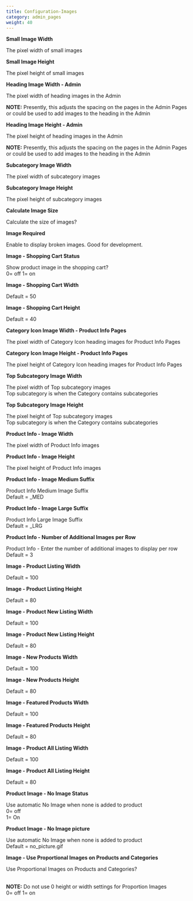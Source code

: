 ```yaml
---
title: Configuration-Images
category: admin_pages
weight: 40
---
```


<b>Small Image Width</b>

<div class='indent'>The pixel width of small images</div>


<b>Small Image Height</b>

<div class='indent'>The pixel height of small images</div>


<b>Heading Image Width - Admin</b>

<div class='indent'>The pixel width of heading images in the Admin<br />

**NOTE:** Presently, this adjusts the spacing on the pages in the Admin Pages or could be used to add images to the heading in the Admin</div>


<b>Heading Image Height - Admin</b>

<div class='indent'>The pixel height of heading images in the Admin<br />

**NOTE:** Presently, this adjusts the spacing on the pages in the Admin Pages or could be used to add images to the heading in the Admin</div>


<b>Subcategory Image Width</b>

<div class='indent'>The pixel width of subcategory images</div>


<b>Subcategory Image Height</b>

<div class='indent'>The pixel height of subcategory images</div>


<b>Calculate Image Size</b>

<div class='indent'>Calculate the size of images?</div>


<b>Image Required</b>

<div class='indent'>Enable to display broken images. Good for development.</div>


<b>Image - Shopping Cart Status</b>

<div class='indent'>Show product image in the shopping cart?<br />0= off 1= on</div>


<b>Image - Shopping Cart Width</b>

<div class='indent'>Default = 50</div>


<b>Image - Shopping Cart Height</b>

<div class='indent'>Default = 40</div>


<b>Category Icon Image Width - Product Info Pages</b>

<div class='indent'>The pixel width of Category Icon heading images for Product Info Pages</div>


<b>Category Icon Image Height - Product Info Pages</b>

<div class='indent'>The pixel height of Category Icon heading images for Product Info Pages</div>


<b>Top Subcategory Image Width</b>

<div class='indent'>The pixel width of Top subcategory images<br />Top subcategory is when the Category contains subcategories</div>


<b>Top Subcategory Image Height</b>

<div class='indent'>The pixel height of Top subcategory images<br />Top subcategory is when the Category contains subcategories</div>


<b>Product Info - Image Width</b>

<div class='indent'>The pixel width of Product Info images</div>


<b>Product Info - Image Height</b>

<div class='indent'>The pixel height of Product Info images</div>


<b>Product Info - Image Medium Suffix</b>

<div class='indent'>Product Info Medium Image Suffix<br />Default = _MED</div>


<b>Product Info - Image Large Suffix</b>

<div class='indent'>Product Info Large Image Suffix<br />Default = _LRG</div>


<b>Product Info - Number of Additional Images per Row</b>

<div class='indent'>Product Info - Enter the number of additional images to display per row<br />Default = 3</div>


<b>Image - Product Listing Width</b>

<div class='indent'>Default = 100</div>


<b>Image - Product Listing Height</b>

<div class='indent'>Default = 80</div>


<b>Image - Product New Listing Width</b>

<div class='indent'>Default = 100</div>


<b>Image - Product New Listing Height</b>

<div class='indent'>Default = 80</div>


<b>Image - New Products Width</b>

<div class='indent'>Default = 100</div>


<b>Image - New Products Height</b>

<div class='indent'>Default = 80</div>


<b>Image - Featured Products Width</b>

<div class='indent'>Default = 100</div>


<b>Image - Featured Products Height</b>

<div class='indent'>Default = 80</div>


<b>Image - Product All Listing Width</b>

<div class='indent'>Default = 100</div>


<b>Image - Product All Listing Height</b>

<div class='indent'>Default = 80</div>


<b>Product Image - No Image Status</b>

<div class='indent'>Use automatic No Image when none is added to product<br />0= off<br />1= On</div>


<b>Product Image - No Image picture</b>

<div class='indent'>Use automatic No Image when none is added to product<br />Default = no_picture.gif</div>


<b>Image - Use Proportional Images on Products and Categories</b>

<div class='indent'>Use Proportional Images on Products and Categories?<br /><br />

**NOTE:** Do not use 0 height or width settings for Proportion Images<br />0= off 1= on</div>



